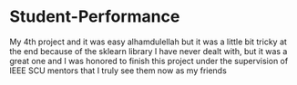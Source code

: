 # Student-Performance
My 4th project and it was easy alhamdulellah but it was a little bit tricky at the end because of the sklearn library I have never dealt with, but it was a great one and I was honored to finish this project under the supervision of IEEE SCU mentors that I truly see them now as my friends
